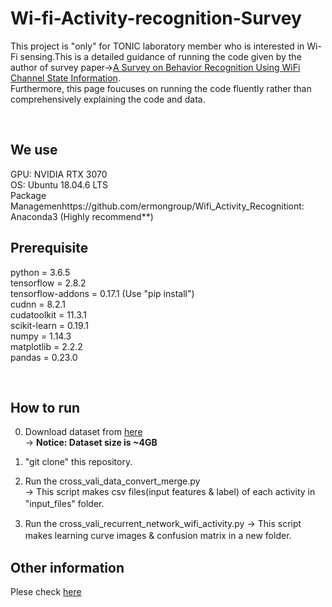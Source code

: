 # Wi-fi-Activity-recognition-Survey
This project is "only" for TONIC laboratory member who is interested in Wi-Fi sensing.This is a detailed guidance of running the code given by the author of survey paper-><a href="https://doi.org/10.1109/MCOM.2017.1700082">A Survey on Behavior Recognition Using WiFi Channel State Information</a>.  
Furthermore, this page foucuses on running the code fluently rather than comprehensively explaining the code and data.

<br/>

## We use 

GPU: NVIDIA RTX 3070  
OS: Ubuntu 18.04.6 LTS  
Package Managemenhttps://github.com/ermongroup/Wifi_Activity_Recognitiont: Anaconda3 (Highly recommend**)
 

## Prerequisite

python = 3.6.5  
tensorflow = 2.8.2  
tensorflow-addons = 0.17.1 (Use "pip install")    
cudnn = 8.2.1  
cudatoolkit = 11.3.1  
scikit-learn = 0.19.1   
numpy = 1.14.3    
matplotlib = 2.2.2  
pandas = 0.23.0  

<br/>

## How to  run
0. Download dataset from [here](https://drive.google.com/drive/folders/1c_DIC1q9Zn3UKKn6XrX47IuNkrOUkhjO?usp=sharing)  
 -> **Notice: Dataset size is ~4GB**  

1. "git clone" this repository.  
 
2. Run the cross_vali_data_convert_merge.py  
 -> This script makes csv files(input features & label) of each activity in "input_files" folder.　　

3. Run the cross_vali_recurrent_network_wifi_activity.py 
 -> This script makes learning curve images & confusion matrix in a new folder.　　

## Other information
Plese check [here](https://github.com/ermongroup/Wifi_Activity_Recognition)

